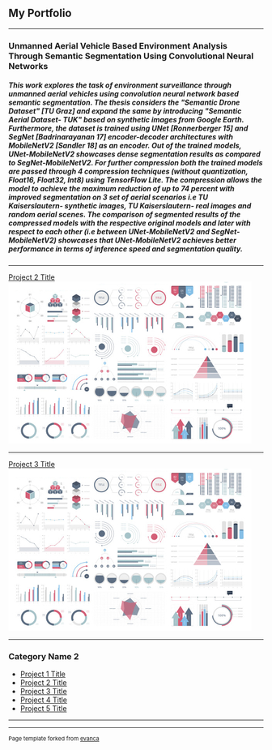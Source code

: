 ## My Portfolio

---

### Unmanned Aerial Vehicle Based Environment Analysis Through Semantic Segmentation Using Convolutional Neural Networks

##### This work explores the task of environment surveillance through unmanned aerial vehicles using convolution neural network based semantic segmentation. The thesis considers the "Semantic Drone Dataset" [TU Graz] and expand the same by introducing "Semantic Aerial Dataset- TUK" based on synthetic images from Google Earth. Furthermore, the dataset is trained using UNet [Ronnerberger 15] and SegNet [Badrinarayanan 17] encoder-decoder architectures with MobileNetV2  [Sandler 18] as an encoder. Out of the trained models, UNet-MobileNetV2 showcases dense segmentation results as compared to SegNet-MobileNetV2. For further compression both the trained models are passed through 4 compression techniques (without quantization, Float16, Float32, Int8) using TensorFlow Lite. The compression allows the model to achieve the maximum reduction of up to 74 percent with improved segmentation on 3 set of aerial scenarios  i.e TU Kaiserslautern- synthetic images, TU Kaiserslautern- real images and random aerial scenes. The comparison of segmented results of the compressed models with the respective original models and later with respect to each other (i.e between UNet-MobileNetV2 and SegNet-MobileNetV2) showcases that UNet-MobileNetV2 achieves better performance in terms of inference speed and segmentation quality. 
---
[Project 2 Title](/pdf/sample_presentation.pdf)
<img src="images/dummy_thumbnail.jpg?raw=true"/>

---
[Project 3 Title](http://example.com/)
<img src="images/dummy_thumbnail.jpg?raw=true"/>

---

### Category Name 2

- [Project 1 Title](http://example.com/)
- [Project 2 Title](http://example.com/)
- [Project 3 Title](http://example.com/)
- [Project 4 Title](http://example.com/)
- [Project 5 Title](http://example.com/)

---




---
<p style="font-size:11px">Page template forked from <a href="https://github.com/evanca/quick-portfolio">evanca</a></p>
<!-- Remove above link if you don't want to attibute -->
